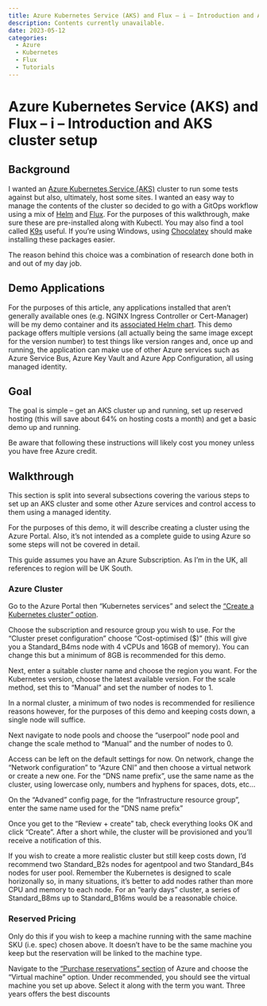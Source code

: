 ```yaml
---
title: Azure Kubernetes Service (AKS) and Flux – i – Introduction and AKS cluster setup
description: Contents currently unavailable.
date: 2023-05-12
categories:
  - Azure
  - Kubernetes
  - Flux
  - Tutorials
---
```

# Azure Kubernetes Service (AKS) and Flux – i – Introduction and AKS cluster setup

## Background

I wanted an [Azure Kubernetes Service (AKS)](https://azure.microsoft.com/en-us/products/kubernetes-service) cluster to run some tests against but also, ultimately, host some sites. I wanted an easy way to manage the contents of the cluster so decided to go with a GitOps workflow using a mix of [Helm](https://helm.sh/) and [Flux](https://fluxcd.io/). For the purposes of this walkthrough, make sure these are pre-installed along with Kubectl. You may also find a tool called [K9s](https://k9scli.io/) useful. If you’re using Windows, using [Chocolatey](https://chocolatey.org/install#individual) should make installing these packages easier.

The reason behind this choice was a combination of research done both in and out of my day job.

## Demo Applications

For the purposes of this article, any applications installed that aren’t generally available ones (e.g. NGINX Ingress Controller or Cert-Manager) will be my demo container and its [associated Helm chart](https://hub.docker.com/repository/docker/jabbermouth/helm-demo/general). This demo package offers multiple versions (all actually being the same image except for the version number) to test things like version ranges and, once up and running, the application can make use of other Azure services such as Azure Service Bus, Azure Key Vault and Azure App Configuration, all using managed identity.

## Goal

The goal is simple – get an AKS cluster up and running, set up reserved hosting (this will save about 64% on hosting costs a month) and get a basic demo up and running.

Be aware that following these instructions will likely cost you money unless you have free Azure credit.

## Walkthrough

This section is split into several subsections covering the various steps to set up an AKS cluster and some other Azure services and control access to them using a managed identity.

For the purposes of this demo, it will describe creating a cluster using the Azure Portal. Also, it’s not intended as a complete guide to using Azure so some steps will not be covered in detail.

This guide assumes you have an Azure Subscription. As I’m in the UK, all references to region will be UK South.

### Azure Cluster

Go to the Azure Portal then “Kubernetes services” and select the [“Create a Kubernetes cluster” option](https://portal.azure.com/#create/Microsoft.AKS).

Choose the subscription and resource group you wish to use. For the “Cluster preset configuration” choose “Cost-optimised ($)” (this will give you a Standard_B4ms node with 4 vCPUs and 16GB of memory). You can change this but a minimum of 8GB is recommended for this demo.

Next, enter a suitable cluster name and choose the region you want. For the Kubernetes version, choose the latest available version. For the scale method, set this to “Manual” and set the number of nodes to 1.

In a normal cluster, a minimum of two nodes is recommended for resilience reasons however, for the purposes of this demo and keeping costs down, a single node will suffice.

Next navigate to node pools and choose the “userpool” node pool and change the scale method to “Manual” and the number of nodes to 0.

Access can be left on the default settings for now. On network, change the “Network configuration” to “Azure CNI” and then choose a virtual network or create a new one. For the “DNS name prefix”, use the same name as the cluster, using lowercase only, numbers and hyphens for spaces, dots, etc…

On the “Advaned” config page, for the “Infrastructure resource group”, enter the same name used for the “DNS name prefix”

Once you get to the “Review + create” tab, check everything looks OK and click “Create”. After a short while, the cluster will be provisioned and you’ll receive a notification of this.

If you wish to create a more realistic cluster but still keep costs down, I’d recommend two Standard_B2s nodes for agentpool and two Standard_B4s nodes for user pool. Remember the Kubernetes is designed to scale horizonally so, in many situations, it’s better to add nodes rather than more CPU and memory to each node. For an “early days” cluster, a series of Standard_B8ms up to Standard_B16ms would be a reasonable choice.

### Reserved Pricing

Only do this if you wish to keep a machine running with the same machine SKU (i.e. spec) chosen above. It doesn’t have to be the same machine you keep but the reservation will be linked to the machine type.

Navigate to the [“Purchase reservations” section](https://portal.azure.com/#create/Microsoft.Reservations) of Azure and choose the “Virtual machine” option. Under recommended, you should see the virtual machine you set up above. Select it along with the term you want. Three years offers the best discounts